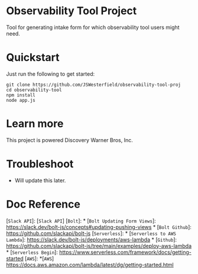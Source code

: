 # Observability Tool Project
Tool for generating intake form for which observability tool users might need.

# Quickstart

Just run the following to get started:

```
git clone https://github.com/JSWesterfield/observability-tool-proj
cd observability-tool
npm install
node app.js
```

# Learn more

This project is powered Discovery Warner Bros, Inc.

# Troubleshoot

- Will update this later.

# Doc Reference
[`Slack API`]: 
    [`Slack API`]
    [`Bolt`]: 
        * [`Bolt Updating Form Views`]: https://slack.dev/bolt-js/concepts#updating-pushing-views
        * [`Bolt Github`]: https://github.com/slackapi/bolt-js
[`Serverless`]:
    * [`Serverless to AWS Lambda`]: https://slack.dev/bolt-js/deployments/aws-lambda 
        * [`Github`]: https://github.com/slackapi/bolt-js/tree/main/examples/deploy-aws-lambda
    * [`Serverless Begin`]: https://www.serverless.com/framework/docs/getting-started
[`AWS`]: 
    *[`AWS`] https://docs.aws.amazon.com/lambda/latest/dg/getting-started.html